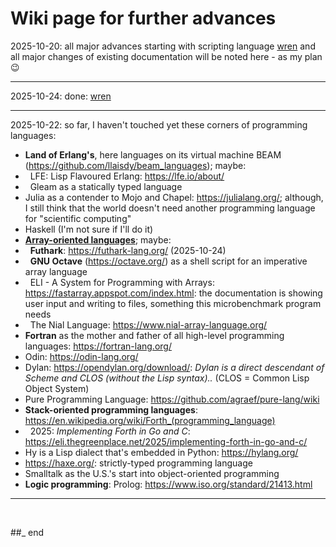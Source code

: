 # Wiki page for further advances

2025-10-20: all major advances starting with scripting language [wren](https://github.com/practicalcomputerscience/MicrobenchmarkGPHLlanguages/tree/main/03%20-%20source%20code/01%20-%20imperative%20languages/wren#wren) and all major changes of existing documentation will be noted here - as my plan :wink:

---

2025-10-24: done: [wren](https://github.com/practicalcomputerscience/MicrobenchmarkGPHLlanguages/tree/main/03%20-%20source%20code/01%20-%20imperative%20languages/wren#wren)

---

2025-10-22: so far, I haven't touched yet these corners of programming languages:

- **Land of Erlang's**, here languages on its virtual machine BEAM (https://github.com/llaisdy/beam_languages); maybe:
- &nbsp;&nbsp;LFE: Lisp Flavoured Erlang: https://lfe.io/about/
- &nbsp;&nbsp;Gleam as a statically typed language
- Julia as a contender to Mojo and Chapel: https://julialang.org/; although, I still think that the world doesn't need another programming language for "scientific computing"
- Haskell (I'm not sure if I'll do it)
- **[Array-oriented languages](https://github.com/practicalcomputerscience/MicrobenchmarkGPHLlanguages/tree/main/03%20-%20source%20code/03%20-%20array-oriented%20languages#array-oriented-languages)**; maybe:
- &nbsp;&nbsp;**Futhark**: https://futhark-lang.org/ (2025-10-24)
- &nbsp;&nbsp;**GNU Octave** (https://octave.org/) as a shell script for an imperative array language
- &nbsp;&nbsp;ELI - A System for Programming with Arrays: https://fastarray.appspot.com/index.html: the documentation is showing user input and writing to files, something this microbenchmark program needs
- &nbsp;&nbsp;The Nial Language: https://www.nial-array-language.org/
- **Fortran** as the mother and father of all high-level programming languages: https://fortran-lang.org/
- Odin: https://odin-lang.org/
- Dylan: https://opendylan.org/download/: _Dylan is a direct descendant of Scheme and CLOS (without the Lisp syntax).._ (CLOS = Common Lisp Object System)
- Pure Programming Language: https://github.com/agraef/pure-lang/wiki
- **Stack-oriented programming languages**: https://en.wikipedia.org/wiki/Forth_(programming_language)
- &nbsp;&nbsp;2025: _Implementing Forth in Go and C_: https://eli.thegreenplace.net/2025/implementing-forth-in-go-and-c/
- Hy is a Lisp dialect that's embedded in Python: https://hylang.org/
- https://haxe.org/: strictly-typed programming language
- Smalltalk as the U.S.'s start into object-oriented programming
- **Logic programming**: Prolog: https://www.iso.org/standard/21413.html

---

<br/>

##_ end
